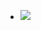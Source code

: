 * [![](https://img.alicdn.com/tfs/TB1mcuCzYr1gK0jSZR0XXbP8XXa-120-120.png)](https://github.com/tea-note/tea-note.github.io/issues)
